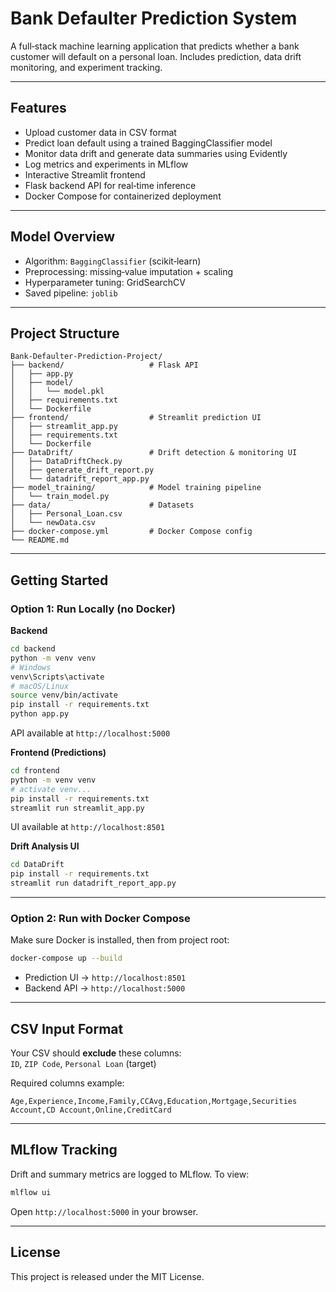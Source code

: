 
# Bank Defaulter Prediction System

A full‑stack machine learning application that predicts whether a bank customer will default on a personal loan. Includes prediction, data drift monitoring, and experiment tracking.

---

## Features

- Upload customer data in CSV format  
- Predict loan default using a trained BaggingClassifier model  
- Monitor data drift and generate data summaries using Evidently  
- Log metrics and experiments in MLflow  
- Interactive Streamlit frontend  
- Flask backend API for real‑time inference  
- Docker Compose for containerized deployment  

---

## Model Overview

- Algorithm: `BaggingClassifier` (scikit‑learn)  
- Preprocessing: missing‑value imputation + scaling  
- Hyperparameter tuning: GridSearchCV  
- Saved pipeline: `joblib`  

---

## Project Structure

```
Bank-Defaulter-Prediction-Project/
├── backend/                   # Flask API
│   ├── app.py
│   ├── model/
│   │   └── model.pkl
│   ├── requirements.txt
│   └── Dockerfile
├── frontend/                  # Streamlit prediction UI
│   ├── streamlit_app.py
│   ├── requirements.txt
│   └── Dockerfile
├── DataDrift/                 # Drift detection & monitoring UI
│   ├── DataDriftCheck.py
│   ├── generate_drift_report.py
│   └── datadrift_report_app.py
├── model_training/            # Model training pipeline
│   └── train_model.py
├── data/                      # Datasets
│   ├── Personal_Loan.csv
│   └── newData.csv
├── docker-compose.yml         # Docker Compose config
└── README.md
```

---

## Getting Started

### Option 1: Run Locally (no Docker)

**Backend**  
```bash
cd backend
python -m venv venv
# Windows
venv\Scripts\activate
# macOS/Linux
source venv/bin/activate
pip install -r requirements.txt
python app.py
```
API available at `http://localhost:5000`

**Frontend (Predictions)**  
```bash
cd frontend
python -m venv venv
# activate venv...
pip install -r requirements.txt
streamlit run streamlit_app.py
```
UI available at `http://localhost:8501`

**Drift Analysis UI**  
```bash
cd DataDrift
pip install -r requirements.txt
streamlit run datadrift_report_app.py
```

---

### Option 2: Run with Docker Compose

Make sure Docker is installed, then from project root:
```bash
docker-compose up --build
```
- Prediction UI → `http://localhost:8501`  
- Backend API → `http://localhost:5000`  

---

## CSV Input Format

Your CSV should **exclude** these columns:  
`ID`, `ZIP Code`, `Personal Loan` (target)  

Required columns example:  
```
Age,Experience,Income,Family,CCAvg,Education,Mortgage,Securities Account,CD Account,Online,CreditCard
```

---

## MLflow Tracking

Drift and summary metrics are logged to MLflow. To view:
```bash
mlflow ui
```
Open `http://localhost:5000` in your browser.

---

## License

This project is released under the MIT License.

